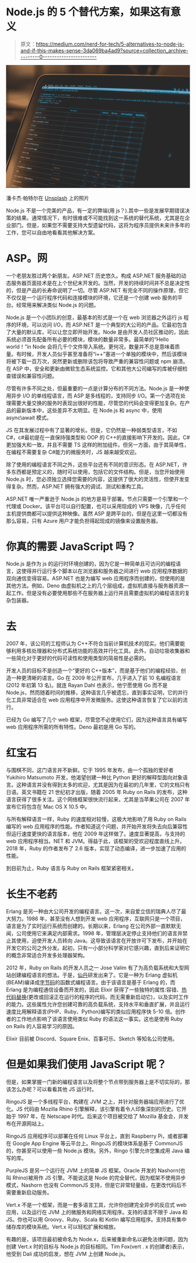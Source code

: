 # Node.js 的 5 个替代方案，如果这有意义

> 原文：<https://medium.com/nerd-for-tech/5-alternatives-to-node-js-and-if-this-makes-sense-3da069ba4ad9?source=collection_archive---------0----------------------->

![](img/c3a9ae05557391929b787784df38ad05.png)

潘卡杰·帕特尔在 [Unsplash](https://unsplash.com?utm_source=medium&utm_medium=referral) 上的照片

Node.js 不是一个完美的产品，有一定的弊端(用 js？).其中一些是发展早期错误决策的结果。通常情况下，有时很难或不可能找到这一系统的替代系统，尤其是在企业部门。但是，如果您不需要支持大型遗留代码，这将为程序员提供未来许多年的工作，您可以自由地看看其他解决方案。

# ASP。网

一个老朋友胜过两个新朋友。ASP.NET 历史悠久。构成 ASP.NET 服务基础的动态服务器页面技术是在上个世纪末开发的。当然，开发的持续时间并不总是决定性的，但是产品的长寿命说明了一切。尽管 ASP.NET 有完全不同的操作原理，但它不仅仅是一个运行程序代码和连接模块的环境，它还是一个创建 web 服务的平台。经常用来解决类似 Node.js 的问题。

Node.js 是一个小团队的创意，最基本的形式是一个在 web 浏览器之外运行 js 程序的环境，可以访问 I/O，而 ASP.NET 是一个典型的大公司的产品。它最初包含了大量的默认库，可以让您立即开始开发。Node 是由开发人员社区推动的，因此系统必须首先配备所有必要的模块，模块的数量非常多。最简单的“Hello world！”in Node 会将几千个文件带入系统。更何况，数量并不总是意味着质量。有时候，开发人员似乎甚至准备将“i++”塞进一个单独的模块中，然后该模块将被下载一百万次，突然更新或删除该包将导致严重的兼容性问题或 npm 崩溃。在 ASP 中，安全和更新由微软生态系统监控。它和其他大公司编写的库被仔细检查错误和兼容性问题。

尽管有许多不同之处，但最重要的一点是计算分布的不同方法。Node.js 是一种使用异步 I/O 的单线程语言，而 ASP 是多线程的，支持同步 I/O。第一个选项在处理需要大量交换的服务时表现出很好的性能，尽管您的代码会变得更加复杂。在产品的最新版本中，这些差异不太明显。在 Node.js 和 async 中，使用 async\await 模式。

JS 在其发展过程中有了显著的增长。但是，它仍然是一种弱类型语言，不如 C#，c#最初是在一直保持强类型和 OOP 的 C++的直接影响下开发的。因此，C#更加强大和一致，并且不需要 TS 这样的附加组件。但另一方面，由于其简单性，在编程不需要复杂 C#能力的微服务时，JS 越来越受欢迎。

除了使用的编程语言不同之外，这些平台还有不同的意识形态。在 ASP.NET，许多东西都是预定义的，随时可以使用，包括它的文件结构。但是，当您开始使用 Node.js 时，您必须独立选择您需要的内容，这提供了很大的灵活性，但使开发变得复杂。然而，ASP.NET 拥有强大的调试、测试和重构工具。

ASP.NET 唯一严重逊于 Node.js 的地方是易于部署。节点只需要一个引擎和一个代理或 Docker。该平台可以自行配置，也可以采用现成的 VPS 映像，几乎任何主机提供商都可以提供这种映像。虽然 ASP 是跨平台的，但是在这里一切都没有那么容易，只有 Azure 用户才能负担得起现成的镜像来设置服务器。

# 你真的需要 JavaScript 吗？

Node.js 是作为 js 的运行时环境创建的，因为它是一种简单且可访问的编程语言，这使得并行运行多个脚本以在浏览器和服务器之间进行 web 应用程序数据的双向通信变得容易。ASP.NET 也是为编写 web 应用程序而创建的，但使用的是其他方法。例如，Deno 由虚拟机之上的几个层组成，虚拟机直接与服务器资源一起工作。但是没有必要使用那些不在服务器上运行并且需要虚拟机的编程语言的复杂包装器。

# 去

2007 年，该公司的工程师认为 C++不符合当前计算机技术的现实。他们需要能够利用多核处理器和分布式系统功能的高效并行化工具。此外，自动垃圾收集器和一些简化对于更好的代码可读性和使用类型的简易性是必需的。

开发人员的目标不是创造一个“更好的 C++版本”，而是基于他们的编程经验，创造一种更清晰的语言。Go 在 2009 年公开宣布，几乎进入了前 10 名编程语言(2012 年初第 13 名)。就连 Rayan Dahl 也表示，他宁愿使用 Go 而不是 Node.js，然而随着时间的推移，这种语言几乎被遗忘，直到事实证明，它的并行化工具非常适合在 web 应用程序中开发微服务。这使这种语言恢复了它以前的流行。

已经为 Go 编写了几个 web 框架，尽管您不必使用它们，因为这种语言具有编写 web 应用程序所需的所有特性。Deno 最初是用 Go 写的。

# 红宝石

与围棋不同，这门语言并不新鲜。它于 1995 年发布，由一个孤独的爱好者 Yukihiro Matsumoto 开发，他渴望创建一种比 Python 更好的解释型面向对象语言。这种语言并没有得到太多的欢迎，尤其是因为在最初的几年里，它的文档只有日语。英文书籍在 21 世纪初才出版，随着 2005 年 Ruby on Rails 的发布，这种语言获得了很多关注。这个网络框架很快流行起来，尤其是当苹果公司在 2007 年宣布它将包含在 Mac OS X 10.5 中。

与所有解释语言一样，Ruby 的速度相对较慢，这极大地影响了用 Ruby on Rails 编写的 web 应用程序的性能。作者知道这个问题，并开始开发将失去向后兼容性但运行速度更快的语言版本，他在 2009 年这样做了。速度显著提高，与支持的 web 应用程序相当。NET 和 JVM。得益于此，该框架的受欢迎程度直线上升。2018 年，Ruby 的作者发布了 2.6 版本，实现了动态编译，进一步加速了应用的性能。

到目前为止，Ruby 语言与 Ruby on Rails 框架紧密相关。

# 长生不老药

Erlang 是另一种由大公司开发的编程语言。这一次，来自爱立信的瑞典人尽了最大努力。1986 年，甚至没有人想到开发 web 应用程序，互联网只是一个项目，语言是为了实时运行系统而创建的。长期以来，Erlang 在公司外部一直默默无闻，公司使用它来满足内部需求。1998 年，管理层决定停止支持他们的语言并禁止其使用，迫使开发人员转向 Java。这导致该语言在开放许可下发布，并开始在开发它的公司之外分发。起初，只有一小部分科学家对它感兴趣，直到后来证明它的概念非常适合开发多处理器架构。

2012 年，Ruby on Rails 的开发人员之一 Jose Valim 有了为高负载系统和大型网站创建编程语言的想法。于是，[仙丹](https://elixir-lang.org/)研发出来了。它是一种为 Erlang 虚拟机(BEAM)编译成[字节码](https://ru.wikipedia.org/wiki/%D0%91%D0%B0%D0%B9%D1%82-%D0%BA%D0%BE%D0%B4)的函数式编程语言。由于该语言是基于 Erlang 的，而 Erlang 是为编程通信设备而开发的，因此 Elixir 获得了一些独特的属性:容错、[热代码替换](https://blog.appsignal.com/2018/10/16/elixir-alchemy-hot-code-reloading-in-elixir.html)(更改或回滚正在运行的程序的代码，而无需重新启动它)，以及实时工作的能力。这些属性允许您创建可靠的高负载系统，支持水平和垂直扩展，并且运行速度比用解释语言(PHP、Ruby、Python)编写的类似应用程序快 5-10 倍。创作者的工作地点影响了该语言使用类似 Ruby 的语法这一事实。这也是使用 Ruby on Rails 的人容易学习的原因。

Elixir 目前被 Discord、Square Enix、百事可乐、Sketch 等知名公司使用。

# 但是如果我们使用 JavaScript 呢？

但是，如果掌握一门新的编程语言以及将整个节点带到服务器上是不切实际的，那该怎么办呢？可以看看其他 JS 运行时。

RingoJS 是一个多线程平台，构建在 JVM 之上，并针对服务器端应用进行了优化。JS 代码由 Mozilla Rhino 引擎解释，该引擎有着令人印象深刻的历史。它开始于 1997 年，在 Netscape 时代。后来这个项目被交给了 Mozilla 基金会，并发布在开源网站上。

RingoJS 应用程序可以部署在任何 Linux 平台上，直到 Raspberry Pi，或者部署在 Google App Engine 等云平台上。RingoJS 的模块体系是基于 CommonJS 的，你甚至可以使用一些 Node.js 模块。另外，Ringo 引擎允许您集成用 Java 编写的库。

PurpleJS 是另一个运行在 JVM 上的简单 JS 框架。Oracle 开发的 Nashorn(也叫 Rhino)被用作 JS 引擎。不能说这是 Node 的完全替代，因为框架不使用异步模式，Nashorn 也没有 CommonJS 支持，但是它非常轻量级，在更改代码后不需要重新启动服务。

Vert.x 不是一个框架，而是一套多语言工具，允许你创建完全异步的反应式 web 应用，以及运行在 JVM 上的微服务和网络实用程序。支持的语言不限于 Java 和 JS。你也可以用 Groovy、Ruby、Scala 和 Kotlin 编写应用程序。支持具有集中储存库的模块系统。Vert.x 可以轻松扩展和缩放。

有趣的是，该项目最初被命名为 Node.x，后来被重新命名以避免法律问题，因为创建 Vert.x 时的目标与 Node.js 的目标相同。Tim Fox(vert . x 的创建者)表示，他受到 Dali 成功的启发，想在 JVM 上创建 Node.js。